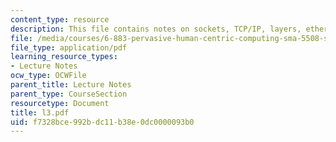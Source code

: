 ```yaml
---
content_type: resource
description: This file contains notes on sockets, TCP/IP, layers, ethernet etc.
file: /media/courses/6-883-pervasive-human-centric-computing-sma-5508-spring-2006/f7328bce992bdc11b38e0dc0000093b0_l3.pdf
file_type: application/pdf
learning_resource_types:
- Lecture Notes
ocw_type: OCWFile
parent_title: Lecture Notes
parent_type: CourseSection
resourcetype: Document
title: l3.pdf
uid: f7328bce-992b-dc11-b38e-0dc0000093b0
---
```

